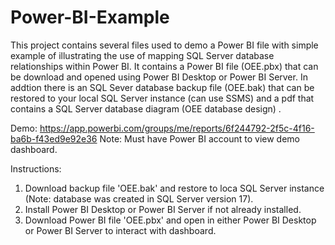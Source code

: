 # Power-BI-Example
This project contains several files used to demo a Power BI file with simple example of illustrating the use of mapping SQL Server database relationships within Power BI. It contains a Power BI file (OEE.pbx) that can be download and opened using Power BI Desktop or Power BI Server. In addtion there is an SQL Sever database backup file (OEE.bak) that can be restored to your local SQL Server instance (can use SSMS) and a pdf that contains a SQL Server database diagram (OEE database design) . 

Demo: https://app.powerbi.com/groups/me/reports/6f244792-2f5c-4f16-ba6b-f43ed9e92e36
Note: Must have Power BI account to view demo dashboard.

Instructions:

1. Download backup file 'OEE.bak' and restore to loca SQL Server instance (Note: database was created in SQL Server version 17).
2. Install Power BI Desktop or Power BI Server if not already installed.
3. Download Power BI file 'OEE.pbx' and open in either Power BI Desktop or Power BI Server to interact with dashboard.
